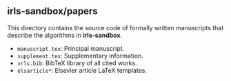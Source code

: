 
## irls-sandbox/papers

This directory contains the source code of formally written manuscripts
that describe the algorithms in **irls-sandbox**.

* `manuscript.tex`: Principal manuscript.
* `supplement.tex`: Supplementary information.
* `vrls.bib`: BibTeX library of all cited works.
* `elsarticle*`: Elsevier article LaTeX templates.

